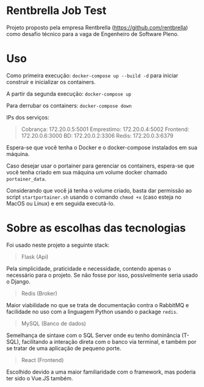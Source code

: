 # Rentbrella Job Test

Projeto proposto pela empresa Rentbrella (https://github.com/rentbrella) como desafio técnico para a vaga de Engenheiro de Software Pleno.


# Uso

Como primeira execução: `docker-compose up --build -d` para iniciar construir e inicializar os containers.

A partir da segunda execução: `docker-compose up`

Para derrubar os containers: `docker-compose down`

IPs dos serviços:

> Cobrança: 172.20.0.5:5001
> Emprestimo: 172.20.0.4:5002
> Frontend: 172.20.0.6:3000
> BD: 172.20.0.2:3306
> Redis: 172.20.0.3:6379

Espera-se que você tenha o Docker e o docker-compose instalados em sua máquina.

Caso desejar usar o portainer para gerenciar os containers, espera-se que você tenha criado em sua máquina um volume docker chamado `portainer_data`.

Considerando que você já tenha o volume criado, basta dar permissão ao script `startportainer.sh` usando o comando `chmod +x` (caso esteja no MacOS ou Linux) e em seguida executá-lo.


# Sobre as escolhas das tecnologias

Foi usado neste projeto a seguinte stack:

> Flask (Api)

Pela simplicidade, praticidade e necessidade, contendo apenas o necessário para o projeto. Se não fosse por isso, possívelmente seria usado o Django.

> Redis (Broker)

Maior viabilidade no que se trata de documentação contra o RabbitMQ e facilidade no uso com a linguagem Python usando o package `redis`.

> MySQL (Banco de dados)

Semelhança de sintaxe com o SQL Server onde eu tenho dominância (T-SQL), facilitando a interação direta com o banco via terminal, e também por se tratar de uma aplicação de pequeno porte.

> React (Frontend)

Escolhido devido a uma maior familiaridade com o framework, mas poderia ter sido o Vue.JS também.
